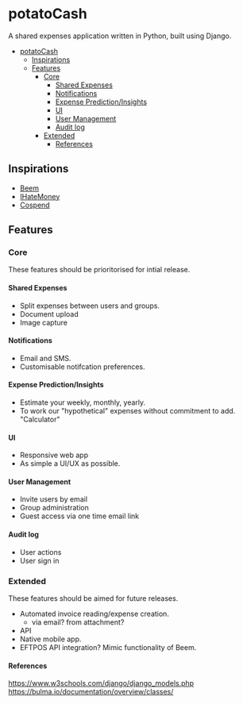 
# potatoCash
A shared expenses application written in Python, built using Django. 

- [potatoCash](#potatocash)
  - [Inspirations](#inspirations)
  - [Features](#features)
    - [Core](#core)
      - [Shared Expenses](#shared-expenses)
      - [Notifications](#notifications)
      - [Expense Prediction/Insights](#expense-predictioninsights)
      - [UI](#ui)
      - [User Management](#user-management)
      - [Audit log](#audit-log)
    - [Extended](#extended)
      - [References](#references)

## Inspirations
- [Beem](https://www.beemit.com.au)
- [IHateMoney](https://ihatemoney.org)
- [Cospend](https://apps.nextcloud.com/apps/cospend)

## Features
### Core
These features should be prioritorised for intial release.
#### Shared Expenses
- Split expenses between users and groups.
- Document upload
- Image capture
#### Notifications
  - Email and SMS.
  - Customisable notifcation preferences.
#### Expense Prediction/Insights
  - Estimate your weekly, monthly, yearly.
  - To work our "hypothetical" expenses without commitment to add. "Calculator"
#### UI
- Responsive web app
- As simple a UI/UX as possible. 
#### User Management
- Invite users by email
- Group administration
- Guest access via one time email link
#### Audit log
- User actions
- User sign in

### Extended
These features should be aimed for future releases. 
- Automated invoice reading/expense creation. 
  - via email? from attachment?
- API
- Native mobile app.
- EFTPOS API integration? Mimic functionality of Beem. 

#### References
https://www.w3schools.com/django/django_models.php
https://bulma.io/documentation/overview/classes/
